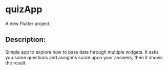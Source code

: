 # quizApp

A new Flutter project.

## Description:
  
  Simple app to explore how to pass data through multiple widgets.
  It asks you some questions and assighns score upon your answers, then it shows the result.


